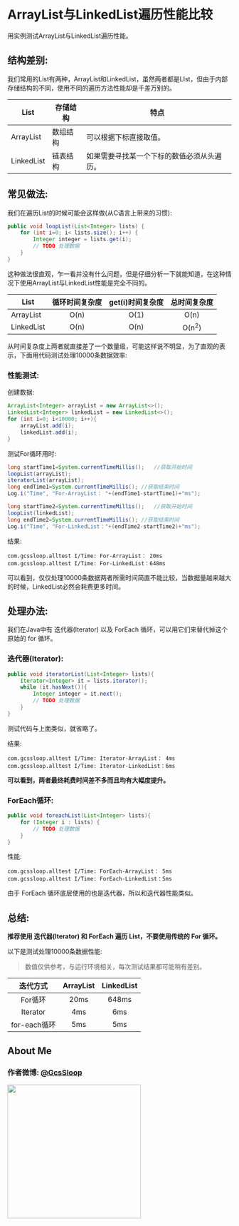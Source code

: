 # ArrayList与LinkedList遍历性能比较

用实例测试ArrayList与LinkedList遍历性能。

## 结构差别:

我们常用的List有两种，ArrayList和LinkedList，虽然两者都是LIst，但由于内部存储结构的不同，使用不同的遍历方法性能却是千差万别的。

| List       | 存储结构 | 特点                    |
| ---------- | ---- | --------------------- |
| ArrayList  | 数组结构 | 可以根据下标直接取值。           |
| LinkedList | 链表结构 | 如果需要寻找某一个下标的数值必须从头遍历。 |



## 常见做法:

我们在遍历List的时候可能会这样做(从C语言上带来的习惯):

``` java
public void loopList(List<Integer> lists) {
    for (int i=0; i< lists.size(); i++) {
        Integer integer = lists.get(i);
        // TODO 处理数据
    }
}
```

这种做法很直观，乍一看并没有什么问题，但是仔细分析一下就能知道，在这种情况下使用ArrayList与LinkedList性能是完全不同的。

| List       | 循环时间复杂度 | get(i)时间复杂度 |      总时间复杂度      |
| ---------- | :-----: | :---------: | :--------------: |
| ArrayList  |  O(n)   |    O(1)     |       O(n)       |
| LinkedList |  O(n)   |    O(n)     | O(n<sup>2</sup>) |

从时间复杂度上两者就直接差了一个数量级，可能这样说不明显，为了直观的表示，下面用代码测试处理10000条数据效率:

### 性能测试:

创建数据:

```java
ArrayList<Integer> arrayList = new ArrayList<>();
LinkedList<Integer> linkedList = new LinkedList<>();
for (int i=0; i<10000; i++){
    arrayList.add(i);
    linkedList.add(i);
}
```

测试For循环用时:

``` java
long startTime1=System.currentTimeMillis();   //获取开始时间
loopList(arrayList);
iteratorList(arrayList);
long endTime1=System.currentTimeMillis(); //获取结束时间
Log.i("Time", "For-ArrayList： "+(endTime1-startTime1)+"ms");

long startTime2=System.currentTimeMillis();   //获取开始时间
loopList(linkedList);
long endTime2=System.currentTimeMillis(); //获取结束时间
Log.i("Time", "For-LinkedList："+(endTime2-startTime2)+"ms");
```

结果:

``` shell
com.gcssloop.alltest I/Time: For-ArrayList： 20ms
com.gcssloop.alltest I/Time: For-LinkedList：648ms
```

可以看到，仅仅处理10000条数据两者所需时间简直不能比较，当数据量越来越大的时候，LinkedList必然会耗费更多时间。



## 处理办法:

我们在Java中有 迭代器(Iterator) 以及 ForEach 循环，可以用它们来替代掉这个原始的 for 循环。

### 迭代器(Iterator):

```java
public void iteratorList(List<Integer> lists){
    Iterator<Integer> it = lists.iterator();
    while (it.hasNext()){
        Integer integer = it.next();
        // TODO 处理数据
    }
}
```

测试代码与上面类似，就省略了。

结果:

```shell
com.gcssloop.alltest I/Time: Iterator-ArrayList： 4ms
com.gcssloop.alltest I/Time: Iterator-LinkedList：6ms
```

**可以看到，两者最终耗费时间差不多而且均有大幅度提升。**



### ForEach循环:

```java
public void foreachList(List<Integer> lists){
    for (Integer i : lists) {
        // TODO 处理数据
    }
}
```

性能:

```shell
com.gcssloop.alltest I/Time: ForEach-ArrayList： 5ms
com.gcssloop.alltest I/Time: ForEach-LinkedList：5ms
```

由于 ForEach 循环底层使用的也是迭代器，所以和迭代器性能类似。



## 总结:

**推荐使用 迭代器(Iterator) 和 ForEach 遍历 List，不要使用传统的 For 循环。**

以下是测试处理10000条数据性能:

> 数值仅供参考，与运行环境相关，每次测试结果都可能稍有差别。

|    迭代方式    | ArrayList | LinkedList |
| :--------: | :-------: | :--------: |
|   For循环    |   20ms    |   648ms    |
|  Iterator  |    4ms    |    6ms     |
| for-each循环 |    5ms    |    5ms     |




## About Me

### 作者微博: <a href="http://weibo.com/GcsSloop" target="_blank">@GcsSloop</a>

<a href="http://www.gcssloop.com/info/about" target="_blank"><img src="http://ww4.sinaimg.cn/large/005Xtdi2gw1f1qn89ihu3j315o0dwwjc.jpg" width="300" style="display:inline;" /></a>
